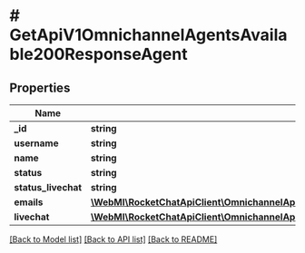 # # GetApiV1OmnichannelAgentsAvailable200ResponseAgent

## Properties

Name | Type | Description | Notes
------------ | ------------- | ------------- | -------------
**_id** | **string** |  | [optional]
**username** | **string** |  | [optional]
**name** | **string** |  | [optional]
**status** | **string** |  | [optional]
**status_livechat** | **string** |  | [optional]
**emails** | [**\WebMI\RocketChatApiClient\OmnichannelApi\Model\GetApiV1LivechatUsersType200ResponseUsersInnerEmailsInner[]**](GetApiV1LivechatUsersType200ResponseUsersInnerEmailsInner.md) |  | [optional]
**livechat** | [**\WebMI\RocketChatApiClient\OmnichannelApi\Model\GetApiV1LivechatUsersTypeId200ResponseUserLivechat**](GetApiV1LivechatUsersTypeId200ResponseUserLivechat.md) |  | [optional]

[[Back to Model list]](../../README.md#models) [[Back to API list]](../../README.md#endpoints) [[Back to README]](../../README.md)
